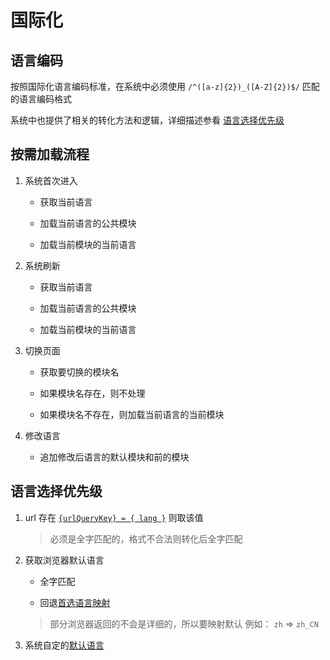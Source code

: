 # 国际化

## 语言编码

按照国际化语言编码标准，在系统中必须使用 `/^([a-z]{2})_([A-Z]{2})$/` 匹配的语言编码格式

系统中也提供了相关的转化方法和逻辑，详细描述参看 [语言选择优先级](##语言选择优先级)

## 按需加载流程

1. 系统首次进入

   - 获取当前语言

   - 加载当前语言的公共模块

   - 加载当前模块的当前语言

2. 系统刷新

   - 获取当前语言

   - 加载当前语言的公共模块

   - 加载当前模块的当前语言

3. 切换页面

   - 获取要切换的模块名

   - 如果模块名存在，则不处理

   - 如果模块名不存在，则加载当前语言的当前模块

4. 修改语言

   - 追加修改后语言的默认模块和前的模块

## 语言选择优先级

1. url 存在 [`{urlQueryKey} = { lang }`](./localConfig.ts#L8) 则取该值

   > 必须是全字匹配的，格式不合法则转化后全字匹配

2. 获取浏览器默认语言

   - 全字匹配

   - 回退[首选语言映射](./localConfig.ts#L10)

   > 部分浏览器返回的不会是详细的，所以要映射默认 例如： `zh` => `zh_CN`

3. 系统自定的[默认语言](./localConfig.ts#L3)
